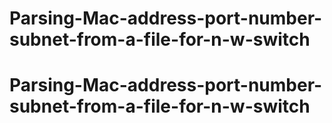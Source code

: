 # Parsing-Mac-address-port-number-subnet-from-a-file-for-n-w-switch
# Parsing-Mac-address-port-number-subnet-from-a-file-for-n-w-switch
